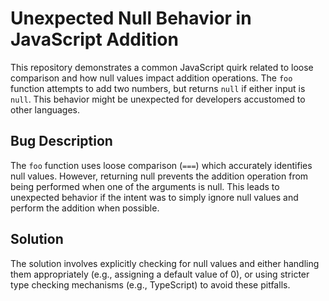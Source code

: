 # Unexpected Null Behavior in JavaScript Addition

This repository demonstrates a common JavaScript quirk related to loose comparison and how null values impact addition operations.  The `foo` function attempts to add two numbers, but returns `null` if either input is `null`. This behavior might be unexpected for developers accustomed to other languages.

## Bug Description
The `foo` function uses loose comparison (`===`) which accurately identifies null values.  However, returning null prevents the addition operation from being performed when one of the arguments is null. This leads to unexpected behavior if the intent was to simply ignore null values and perform the addition when possible. 

## Solution
The solution involves explicitly checking for null values and either handling them appropriately (e.g., assigning a default value of 0), or using stricter type checking mechanisms (e.g., TypeScript) to avoid these pitfalls. 